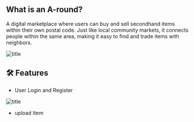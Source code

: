 
## What is an A-round?

A digital marketplace where users can buy and sell secondhand items within their own postal code. Just like local community markets, it connects people within the same area, making it easy to find and trade items with neighbors.



 ![title](https://imgur.com/xDftHje,gif)   





## 🛠 Features

- User Login and Register

 ![title](https://imgur.com/c7cjOWQ.gif)  

- upload Item
